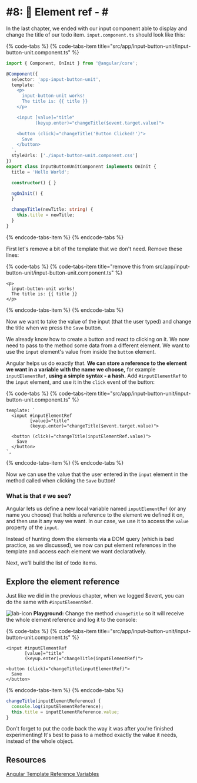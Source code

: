 # \#8: 📎 Element ref - \#

In the last chapter, we ended with our input component able to display and change the title of our todo item. `input.component.ts` should look like this:

{% code-tabs %}
{% code-tabs-item title="src/app/input-button-unit/input-button-unit.component.ts" %}
```typescript
import { Component, OnInit } from '@angular/core';

@Component({
  selector: 'app-input-button-unit',
  template: `
    <p>
      input-button-unit works!
      The title is: {{ title }}
    </p>

    <input [value]="title"
           (keyup.enter)="changeTitle($event.target.value)">

    <button (click)="changeTitle('Button Clicked!')">
      Save
    </button>
  `,  
  styleUrls: ['./input-button-unit.component.css']  
})    
export class InputButtonUnitComponent implements OnInit {
  title = 'Hello World';

  constructor() { }                     

  ngOnInit() {
  }

  changeTitle(newTitle: string) {
    this.title = newTitle;
  }
}
```
{% endcode-tabs-item %}
{% endcode-tabs %}

First let's remove a bit of the template that we don't need. Remove these lines:

{% code-tabs %}
{% code-tabs-item title="remove this from src/app/input-button-unit/input-button-unit.component.ts" %}
```markup
<p>
  input-button-unit works!
  The title is: {{ title }}
</p>
```
{% endcode-tabs-item %}
{% endcode-tabs %}

Now we want to take the value of the input \(that the user typed\) and change the title when we press the `Save` button.

We already know how to create a button and react to clicking on it. We now need to pass to the method some data from a different element. We want to use the `input` element's value from inside the `button` element.

Angular helps us do exactly that. **We can store a reference to the element we want in a variable with the name we choose,** for example `inputElementRef`, **using a simple syntax - a hash.** Add `#inputElementRef` to the `input` element, and use it in the `click` event of the button:

{% code-tabs %}
{% code-tabs-item title="src/app/input-button-unit/input-button-unit.component.ts" %}
```markup
template: `
  <input #inputElementRef
         [value]="title"
         (keyup.enter)="changeTitle($event.target.value)">

  <button (click)="changeTitle(inputElementRef.value)">
    Save
  </button>
`,
```
{% endcode-tabs-item %}
{% endcode-tabs %}

Now we can use the value that the user entered in the `input` element in the method called when clicking the `Save` button!

### What is that `#` we see?

Angular lets us define a new local variable named `inputElementRef` \(or any name you choose\) that holds a reference to the element we defined it on, and then use it any way we want. In our case, we use it to access the `value` property of the `input`.

Instead of hunting down the elements via a DOM query \(which is bad practice, as we discussed\), we now can put element references in the template and access each element we want declaratively.

Next, we'll build the list of todo items.

## Explore the element reference

Just like we did in the previous chapter, when we logged $event, you can do the same with `#inputElementRef`. 

![lab-icon](.gitbook/assets/lab%20%283%29.jpg) **Playground:** Change the method `changeTitle` so it will receive the whole element reference and log it to the console:

{% code-tabs %}
{% code-tabs-item title="src/app/input-button-unit/input-button-unit.component.ts" %}
```markup
<input #inputElementRef
       [value]="title"              
       (keyup.enter)="changeTitle(inputElementRef)">

<button (click)="changeTitle(inputElementRef)">
  Save
</button>
```
{% endcode-tabs-item %}
{% endcode-tabs %}

```typescript
changeTitle(inputElementReference) {
  console.log(inputElementReference);
  this.title = inputElementReference.value;
}
```

Don't forget to put the code back the way it was after you're finished experimenting! It's best to pass to a method exactly the value it needs, instead of the whole object.

## Resources

[Angular Template Reference Variables](https://angular.io/guide/template-syntax#template-reference-variables--var-)

